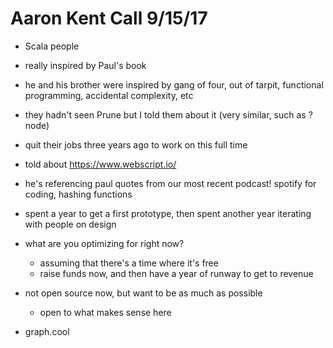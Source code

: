 # Aaron Kent Call 9/15/17

* Scala people

* really inspired by Paul's book

* he and his brother were inspired by gang of four, out of tarpit, functional programming, accidental complexity, etc

* they hadn't seen Prune but I told them about it (very similar, such as ? node)

* quit their jobs three years ago to work on this full time 

* told about https://www.webscript.io/

* he's referencing paul quotes from our most recent podcast! spotify for coding, hashing functions

* spent a year to get a first prototype, then spent another year iterating with people on design

* what are you optimizing for right now?
  * assuming that there's a time where it's free
  * raise funds now, and then have a year of runway to get to revenue
 
* not open source now, but want to be as much as possible
  * open to what makes sense here
  

* graph.cool 


<script>

(function(i,s,o,g,r,a,m){i['GoogleAnalyticsObject']=r;i[r]=i[r]||function(){
(i[r].q=i[r].q||[]).push(arguments)},i[r].l=1*new Date();a=s.createElement(o),
m=s.getElementsByTagName(o)[0];a.async=1;a.src=g;m.parentNode.insertBefore(a,m)
})(window,document,'script','https://www.google-analytics.com/analytics.js','ga');

ga('create', 'UA-103157758-1', 'auto');
ga('send', 'pageview');

</script>
<script repoPath="stevekrouse/futureofcoding.org" type="text/javascript" src="https://cdn.rawgit.com/stevekrouse/unbreakable-links/67bca330b3423c82bbcadcc4bb4025e1234fc9dc/index.js"></script>